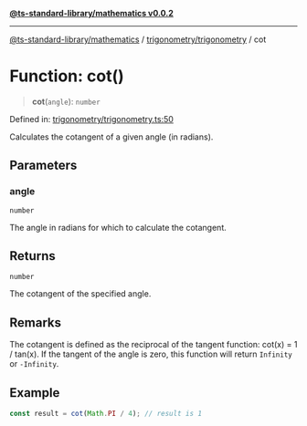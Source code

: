 [**@ts-standard-library/mathematics v0.0.2**](../../../README.md)

***

[@ts-standard-library/mathematics](../../../README.md) / [trigonometry/trigonometry](../README.md) / cot

# Function: cot()

> **cot**(`angle`): `number`

Defined in: [trigonometry/trigonometry.ts:50](https://github.com/gabaudette/ts-stdlib/blob/725aff52e6f28b9942b278b955914b3ace9f325c/packages/mathematics/src/trigonometry/trigonometry.ts#L50)

Calculates the cotangent of a given angle (in radians).

## Parameters

### angle

`number`

The angle in radians for which to calculate the cotangent.

## Returns

`number`

The cotangent of the specified angle.

## Remarks

The cotangent is defined as the reciprocal of the tangent function: cot(x) = 1 / tan(x).
If the tangent of the angle is zero, this function will return `Infinity` or `-Infinity`.

## Example

```ts
const result = cot(Math.PI / 4); // result is 1
```
